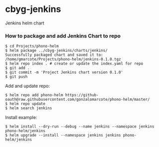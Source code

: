 # cbyg-jenkins
Jenkins helm chart

### How to package and add Jenkins Chart to repo
```
$ cd Projects/phono-helm
$ helm package ../cbyg-jenkins/charts/jenkins/
Successfully packaged chart and saved it to: /home/gmarcote/Projects/phono-helm/jenkins-0.1.0.tgz
$ helm repo index . # create or update the index.yaml for repo
$ git add .
$ git commit -m 'Project Jenkins chart version 0.1.0'
$ git push
```

Add and update repo:
```
$ helm repo add phono-helm https://github-oauth@raw.githubusercontent.com/gonzalomarcote/phono-helm/master/
$ helm repo update
$ helm search jenkins
```

Install example:
```
$ helm install --dry-run --debug --name jenkins --namespace jenkins phono-helm/jenkins
$ helm upgrade --install --namespace jenkins jenkins phono-helm/jenkins

```

